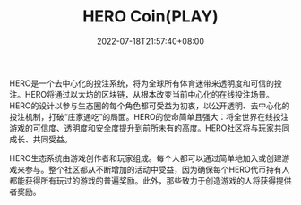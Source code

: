 ﻿---
weight: 
title: "HERO Coin(PLAY)"
description: "HERO是一个去中心化的投注系统，将为全球所有体育迷带来透明度和可信的投注"
date: 2022-07-18T21:57:40+08:00
lastmod: 2022-07-18T16:45:40+08:00
draft: false
authors: ["浮尘"]
featuredImage: "hero-coinplay.webp"
link: "https://www.herocoin.io/"
tags: ["数字代币","HERO Coin(PLAY)"]
categories: ["navigation"]
navigation: ["数字代币"]
lightgallery: true
toc: true
pinned: false
recommend: false
recommend1: false
---
HERO是一个去中心化的投注系统，将为全球所有体育迷带来透明度和可信的投注。HERO将通过以太坊的区块链，从根本改变当前中心化的在线投注场景。HERO的设计以参与生态圈的每个角色都可受益为初衷，以公开透明、去中心化的投注机制，打破“庄家通吃”的局面。HERO的使命简单且强大：将全世界在线投注游戏的可信度、透明度和安全度提升到前所未有的高度。HERO社区将与玩家共同成长、共同受益。

HERO生态系统由游戏创作者和玩家组成。每个人都可以通过简单地加入或创建游戏来参与。整个社区都从不断增加的活动中受益，因为确保每个HERO代币持有人都能获得所有玩过的游戏的普遍奖励。此外，那些致力于创造游戏的人将获得提供者奖励。